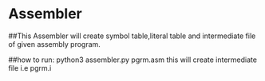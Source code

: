 # Assembler
##This Assembler will create symbol table,literal table and intermediate file of given assembly program.

##how to run:
	python3 assembler.py pgrm.asm
	this will create intermediate file i.e pgrm.i
	
